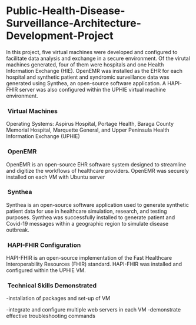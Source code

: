 # Public-Health-Disease-Surveillance-Architecture-Development-Project

In this project, five virtual machines were developed and configured to facilitate data analysis and exchange in a secure environment.  Of the virutal machines generated, four of them were hospitals and one Health Information Exchange (HIE). OpenEMR was installed as the EHR for each hospital and synthetic patient and syndromic surveillance data was generated using Synthea, an open-source software application.  A HAPI-FHIR server was also configured within the UPHIE virtual machine environment. 

<h3> &nbsp;Virtual Machines </h3>
Operating Systems: Aspirus Hospital, Portage Health, Baraga County Memorial Hospital, Marquette General, and Upper Peninsula Health Information Exchange (UPHIE)

<h3> &nbsp;OpenEMR </h3>
OpenEMR is an open-source EHR software system designed to streamline and digitize the workflows of healthcare providers. OpenEMR was securely installed on each VM with Ubuntu server

<h3> &nbsp;Synthea </h3>
Synthea is an open-source software application used to generate synthetic patient data for use in healthcare simulation, research, and testing purposes.  Synthea was successfully installed to generate patient and Covid-19 messages within a geographic region to simulate disease outbreak.

<h3> &nbsp;HAPI-FHIR Configuration </h3>
HAPI-FHIR is an open-source implementation of the Fast Healthcare Interoperability Resources (FHIR) standard.  HAPI-FHIR was installed and configured within the UPHIE VM. 

<h3> &nbsp;Technical Skills Demonstrated </h3>
-installation of packages and set-up of VM

-integrate and configure multiple web servers in each VM
-demonstrate effective troubleshooting commands

